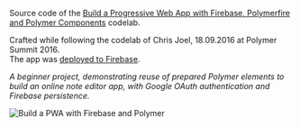 Source code of the [Build a Progressive Web App with Firebase, Polymerfire and Polymer Components](https://codelabs.developers.google.com/codelabs/polymer-firebase-pwa/index.html) codelab.  

Crafted while following the codelab of Chris Joel, 18.09.2016 at Polymer Summit 2016.  
The app was [deployed to Firebase](https://pwa-with-polymer-and-firebase.firebaseapp.com).

_A beginner project, demonstrating reuse of prepared Polymer elements to build an online note editor app, with Google OAuth authentication and Firebase persistence._

![Build a PWA with Firebase and Polymer](https://cloud.githubusercontent.com/assets/673088/19476288/392d4c4a-9530-11e6-8463-8ec5ecc80b99.png)